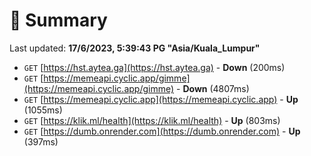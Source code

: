 # 📖 Summary
Last updated: **17/6/2023, 5:39:43 PG "Asia/Kuala_Lumpur"**

- `GET` [https://hst.aytea.ga](https://hst.aytea.ga) - **Down** (200ms)
- `GET` [https://memeapi.cyclic.app/gimme](https://memeapi.cyclic.app/gimme) - **Down** (4807ms)
- `GET` [https://memeapi.cyclic.app](https://memeapi.cyclic.app) - **Up** (1055ms)
- `GET` [https://klik.ml/health](https://klik.ml/health) - **Up** (803ms)
- `GET` [https://dumb.onrender.com](https://dumb.onrender.com) - **Up** (397ms)
